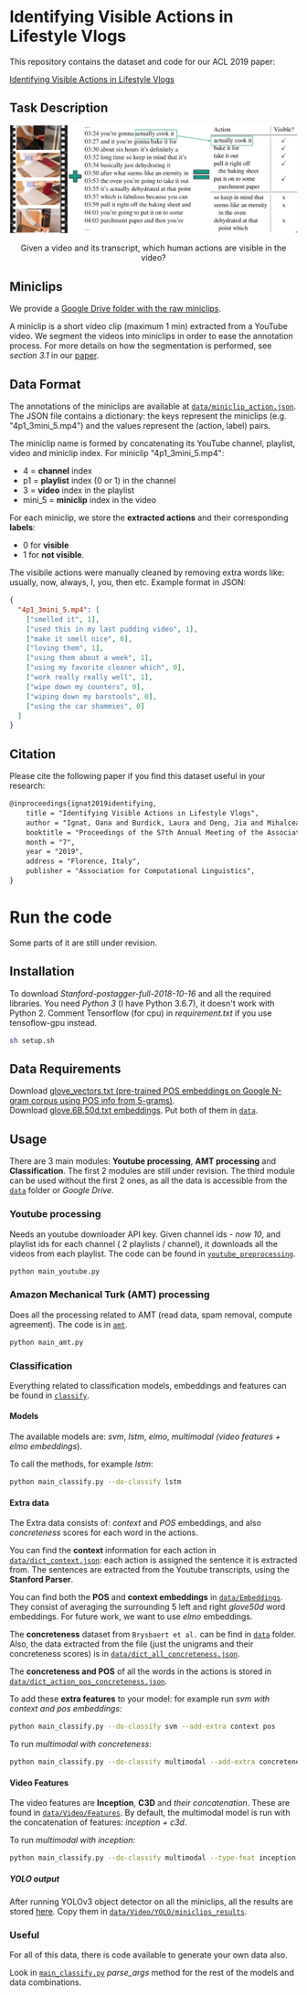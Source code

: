 # Identifying Visible Actions in Lifestyle Vlogs

This repository contains the dataset and code for our ACL 2019 paper:

[Identifying Visible Actions in Lifestyle Vlogs](https://arxiv.org/abs/1906.04236)

## Task Description

![Example instance](images/task_description.jpg)
<p align="center"> Given a video and its transcript, which human actions are visible in the video? </p>


## Miniclips

We provide a [Google Drive folder with the raw miniclips](https://drive.google.com/file/d/1yi3hsLFyMTVlEo7o1Fo3mbI57elXXnuH/view?usp=sharing).

A miniclip is a short video clip (maximum 1 min) extracted from a YouTube video. We segment the videos into miniclips in order to ease the annotation process.
For more details on how the segmentation is performed, see _section 3.1_ in our [paper](https://arxiv.org/abs/1906.04236).

## Data Format
The annotations of the miniclips are available at [`data/miniclip_action.json`](data/actions_miniclip.json).
The JSON file contains a dictionary: the keys represent the miniclips (e.g. "4p1_3mini_5.mp4") and the values represent the (action, label) pairs.

The miniclip name is formed by concatenating its YouTube channel, playlist, video and miniclip index. For miniclip "4p1_3mini_5.mp4":
* 4 = __channel__ index
* p1 = __playlist__ index (0 or 1) in the channel
* 3 = __video__ index in the playlist
* mini_5 = __miniclip__ index in the video

For each miniclip, we store the __extracted actions__ and their corresponding __labels__:
* 0 for __visible__
* 1 for __not visible__.

The visibile actions were manually cleaned by removing extra words like: usually, now, always, I, you, then etc.
Example format in JSON:

```json
{
  "4p1_3mini_5.mp4": [
    ["smelled it", 1],
    ["used this in my last pudding video", 1],
    ["make it smell nice", 0],
    ["loving them", 1],
    ["using them about a week", 1],
    ["using my favorite cleaner which", 0],
    ["work really really well", 1],
    ["wipe down my counters", 0],
    ["wiping down my barstools", 0],
    ["using the car shammies", 0]
  ]
}
```
## Citation

Please cite the following paper if you find this dataset useful in your research:

```tex
@inproceedings{ignat2019identifying,
    title = "Identifying Visible Actions in Lifestyle Vlogs",
    author = "Ignat, Oana and Burdick, Laura and Deng, Jia and Mihalcea, Rada",
    booktitle = "Proceedings of the 57th Annual Meeting of the Association for Computational Linguistics (Volume 1: Long Papers)",
    month = "7",
    year = "2019",
    address = "Florence, Italy",
    publisher = "Association for Computational Linguistics",
}
```

# Run the code

Some parts of it are still under revision.

## Installation
To download *Stanford-postagger-full-2018-10-16* and all the required libraries.
You need *Python 3* (I have Python 3.6.7), it doesn't work with Python 2.
Comment Tensorflow (for cpu) in *requirement.txt* if you use tensoflow-gpu instead.

```bash
sh setup.sh
```

## Data Requirements
Download [glove_vectors.txt (pre-trained POS embeddings on Google N-gram corpus using POS info from 5-grams)](https://drive.google.com/open?id=1zSfeAKyPTuQMHOP53fPJDYqUqKs22tdJ).\
Download [glove.6B.50d.txt embeddings](https://drive.google.com/open?id=1TShifgw5OjUFYWZBnN5ez5uRijX5W3Ym).
Put both of them in [`data`](data).
## Usage
There are 3 main modules: **Youtube processing**, **AMT processing** and **Classification**. The first 2 modules are still under revision. The third module can be used without the first 2 ones,
as all the data is accessible from the [`data`](data) folder or *Google Drive*.

### Youtube processing
Needs an youtube downloader API key.
Given channel ids - *now 10*, and playlist ids for each channel ( 2 playlists / channel), it downloads all the videos from each playlist.
The code can be found in [`youtube_preprocessing`](youtube_preprocessing).

```bash
python main_youtube.py
```

### Amazon Mechanical Turk (AMT) processing
Does all the processing related to AMT (read data, spam removal, compute agreement). The code is in [`amt`](amt).
```bash
python main_amt.py
```

### Classification
Everything related to classification models, embeddings and features can be found in [`classify`](classify).

#### Models
The available models are: *svm*, *lstm*, *elmo*, *multimodal (video features + elmo embeddings*).

To call the methods, for example *lstm*:
```bash
python main_classify.py --do-classify lstm
```

#### Extra data
The Extra data consists of: *context* and *POS* embeddings, and also *concreteness* scores for each word in the actions.

You can find the **context** information for each action in [`data/dict_context.json`](data/dict_context.json): each action is assigned the sentence it is extracted from.
The sentences are extracted from the Youtube transcripts, using the **Stanford Parser**.

You can find both the **POS** and **context embeddings** in [`data/Embeddings`](data/Embeddings). They consist of averaging the surrounding 5 left and right *glove50d* word embeddings. For future work, we want to use *elmo* embeddings.

The **concreteness** dataset from `Brysbaert et al.` can be find in [`data`](data/) folder. Also, the data extracted from the file (just the unigrams and their concreteness scores) is in [`data/dict_all_concreteness.json`](data/dict_all_concreteness.json).

The **concreteness and POS** of all the words in the actions is stored in [`data/dict_action_pos_concreteness.json`](data/dict_action_pos_concreteness.json).

To add these **extra features** to your model: for example run *svm with context and pos embeddings*:

```bash
python main_classify.py --do-classify svm --add-extra context pos
```

To run *multimodal with concreteness*:
```bash
python main_classify.py --do-classify multimodal --add-extra concreteness
```

#### Video Features
The video features are **Inception**, **C3D** and *their concatenation*. These are found in [`data/Video/Features`](data/Video/Features). By default, the multimodal model is run with the concatenation of features:
*inception + c3d*.

To run *multimodal with inception*:
```bash
python main_classify.py --do-classify multimodal --type-feat inception
```

##### YOLO output
After running YOLOv3 object detector on all the miniclips, all the results are stored [here](https://drive.google.com/file/d/11GrSXgvKIqVpyTB0UrXhliIM--IWElll/view?usp=sharing). Copy them in [`data/Video/YOLO/miniclips_results`](data/Video/YOLO/miniclips_results).

### Useful
For all of this data, there is code available to generate your own data also.

Look in [`main_classify.py`](main_classify.py) *parse_args* method for the rest of the models and data combinations.

